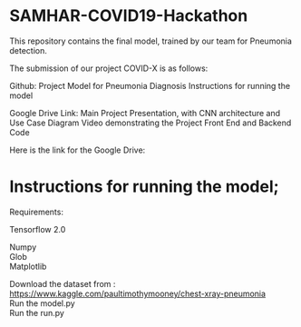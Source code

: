 # SAMHAR-COVID19-Hackathon

This repository contains the final model, trained by our team for Pneumonia detection.

The submission of our project COVID-X is as follows:

Github:
Project Model for Pneumonia Diagnosis
Instructions for running the model

Google Drive Link:
Main Project Presentation, with CNN architecture and Use Case Diagram
Video demonstrating the Project
Front End and Backend Code

Here is the link for the Google Drive:




<html>
<h1> Instructions for running the model;</h1>

Requirements:<BR>

Tensorflow 2.0<BR>

Numpy<BR>
Glob<BR>
Matplotlib<BR>
  
  Download the dataset from : https://www.kaggle.com/paultimothymooney/chest-xray-pneumonia<BR>
  Run the model.py <BR>
  Run the run.py<BR>

  
</html>
